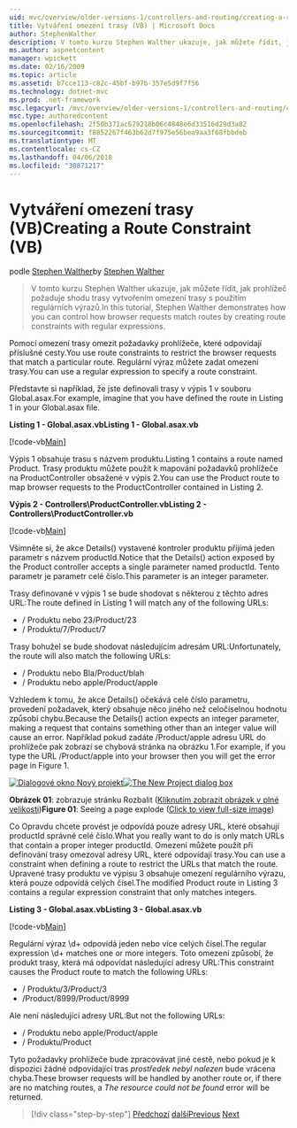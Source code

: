 ```yaml
---
uid: mvc/overview/older-versions-1/controllers-and-routing/creating-a-route-constraint-vb
title: Vytváření omezení trasy (VB) | Microsoft Docs
author: StephenWalther
description: V tomto kurzu Stephen Walther ukazuje, jak můžete řídit, jak prohlížeč požaduje shodu trasy vytvořením omezení trasy s použitím regulárních výrazů.
ms.author: aspnetcontent
manager: wpickett
ms.date: 02/16/2009
ms.topic: article
ms.assetid: b7cce113-c82c-45bf-b97b-357e5d9f7f56
ms.technology: dotnet-mvc
ms.prod: .net-framework
msc.legacyurl: /mvc/overview/older-versions-1/controllers-and-routing/creating-a-route-constraint-vb
msc.type: authoredcontent
ms.openlocfilehash: 2f50b371ac679218b06c4848e6d33516d29d3a82
ms.sourcegitcommit: f8852267f463b62d7f975e56bea9aa3f68fbbdeb
ms.translationtype: MT
ms.contentlocale: cs-CZ
ms.lasthandoff: 04/06/2018
ms.locfileid: "30871217"
---
```

<a name="creating-a-route-constraint-vb"></a><span data-ttu-id="24b63-103">Vytváření omezení trasy (VB)</span><span class="sxs-lookup"><span data-stu-id="24b63-103">Creating a Route Constraint (VB)</span></span>
====================
<span data-ttu-id="24b63-104">podle [Stephen Walther](https://github.com/StephenWalther)</span><span class="sxs-lookup"><span data-stu-id="24b63-104">by [Stephen Walther](https://github.com/StephenWalther)</span></span>

> <span data-ttu-id="24b63-105">V tomto kurzu Stephen Walther ukazuje, jak můžete řídit, jak prohlížeč požaduje shodu trasy vytvořením omezení trasy s použitím regulárních výrazů.</span><span class="sxs-lookup"><span data-stu-id="24b63-105">In this tutorial, Stephen Walther demonstrates how you can control how browser requests match routes by creating route constraints with regular expressions.</span></span>


<span data-ttu-id="24b63-106">Pomocí omezení trasy omezit požadavky prohlížeče, které odpovídají příslušné cesty.</span><span class="sxs-lookup"><span data-stu-id="24b63-106">You use route constraints to restrict the browser requests that match a particular route.</span></span> <span data-ttu-id="24b63-107">Regulární výraz můžete zadat omezení trasy.</span><span class="sxs-lookup"><span data-stu-id="24b63-107">You can use a regular expression to specify a route constraint.</span></span>

<span data-ttu-id="24b63-108">Představte si například, že jste definovali trasy v výpis 1 v souboru Global.asax.</span><span class="sxs-lookup"><span data-stu-id="24b63-108">For example, imagine that you have defined the route in Listing 1 in your Global.asax file.</span></span>

<span data-ttu-id="24b63-109">**Listing 1 - Global.asax.vb**</span><span class="sxs-lookup"><span data-stu-id="24b63-109">**Listing 1 - Global.asax.vb**</span></span>

[!code-vb[Main](creating-a-route-constraint-vb/samples/sample1.vb)]

<span data-ttu-id="24b63-110">Výpis 1 obsahuje trasu s názvem produktu.</span><span class="sxs-lookup"><span data-stu-id="24b63-110">Listing 1 contains a route named Product.</span></span> <span data-ttu-id="24b63-111">Trasy produktu můžete použít k mapování požadavků prohlížeče na ProductController obsažené v výpis 2.</span><span class="sxs-lookup"><span data-stu-id="24b63-111">You can use the Product route to map browser requests to the ProductController contained in Listing 2.</span></span>

<span data-ttu-id="24b63-112">**Výpis 2 - Controllers\ProductController.vb**</span><span class="sxs-lookup"><span data-stu-id="24b63-112">**Listing 2 - Controllers\ProductController.vb**</span></span>

[!code-vb[Main](creating-a-route-constraint-vb/samples/sample2.vb)]

<span data-ttu-id="24b63-113">Všimněte si, že akce Details() vystavené kontroler produktu přijímá jeden parametr s názvem productId.</span><span class="sxs-lookup"><span data-stu-id="24b63-113">Notice that the Details() action exposed by the Product controller accepts a single parameter named productId.</span></span> <span data-ttu-id="24b63-114">Tento parametr je parametr celé číslo.</span><span class="sxs-lookup"><span data-stu-id="24b63-114">This parameter is an integer parameter.</span></span>

<span data-ttu-id="24b63-115">Trasy definované v výpis 1 se bude shodovat s některou z těchto adres URL:</span><span class="sxs-lookup"><span data-stu-id="24b63-115">The route defined in Listing 1 will match any of the following URLs:</span></span>

- <span data-ttu-id="24b63-116">/ Produktu nebo 23</span><span class="sxs-lookup"><span data-stu-id="24b63-116">/Product/23</span></span>
- <span data-ttu-id="24b63-117">/ Produktu/7</span><span class="sxs-lookup"><span data-stu-id="24b63-117">/Product/7</span></span>

<span data-ttu-id="24b63-118">Trasy bohužel se bude shodovat následujícím adresám URL:</span><span class="sxs-lookup"><span data-stu-id="24b63-118">Unfortunately, the route will also match the following URLs:</span></span>

- <span data-ttu-id="24b63-119">/ Produktu nebo Bla</span><span class="sxs-lookup"><span data-stu-id="24b63-119">/Product/blah</span></span>
- <span data-ttu-id="24b63-120">/ Produktu nebo apple</span><span class="sxs-lookup"><span data-stu-id="24b63-120">/Product/apple</span></span>

<span data-ttu-id="24b63-121">Vzhledem k tomu, že akce Details() očekává celé číslo parametru, provedení požadavek, který obsahuje něco jiného než celočíselnou hodnotu způsobí chybu.</span><span class="sxs-lookup"><span data-stu-id="24b63-121">Because the Details() action expects an integer parameter, making a request that contains something other than an integer value will cause an error.</span></span> <span data-ttu-id="24b63-122">Například pokud zadáte /Product/apple adresu URL do prohlížeče pak zobrazí se chybová stránka na obrázku 1.</span><span class="sxs-lookup"><span data-stu-id="24b63-122">For example, if you type the URL /Product/apple into your browser then you will get the error page in Figure 1.</span></span>


<span data-ttu-id="24b63-123">[![Dialogové okno Nový projekt](creating-a-route-constraint-vb/_static/image1.jpg)](creating-a-route-constraint-vb/_static/image1.png)</span><span class="sxs-lookup"><span data-stu-id="24b63-123">[![The New Project dialog box](creating-a-route-constraint-vb/_static/image1.jpg)](creating-a-route-constraint-vb/_static/image1.png)</span></span>

<span data-ttu-id="24b63-124">**Obrázek 01**: zobrazuje stránku Rozbalit ([Kliknutím zobrazit obrázek v plné velikosti](creating-a-route-constraint-vb/_static/image2.png))</span><span class="sxs-lookup"><span data-stu-id="24b63-124">**Figure 01**: Seeing a page explode ([Click to view full-size image](creating-a-route-constraint-vb/_static/image2.png))</span></span>


<span data-ttu-id="24b63-125">Co Opravdu chcete provést je odpovídá pouze adresy URL, které obsahují productId správné celé číslo.</span><span class="sxs-lookup"><span data-stu-id="24b63-125">What you really want to do is only match URLs that contain a proper integer productId.</span></span> <span data-ttu-id="24b63-126">Omezení můžete použít při definování trasy omezoval adresy URL, které odpovídají trasy.</span><span class="sxs-lookup"><span data-stu-id="24b63-126">You can use a constraint when defining a route to restrict the URLs that match the route.</span></span> <span data-ttu-id="24b63-127">Upravené trasy produktu ve výpisu 3 obsahuje omezení regulárního výrazu, která pouze odpovídá celých čísel.</span><span class="sxs-lookup"><span data-stu-id="24b63-127">The modified Product route in Listing 3 contains a regular expression constraint that only matches integers.</span></span>

<span data-ttu-id="24b63-128">**Listing 3 - Global.asax.vb**</span><span class="sxs-lookup"><span data-stu-id="24b63-128">**Listing 3 - Global.asax.vb**</span></span>

[!code-vb[Main](creating-a-route-constraint-vb/samples/sample3.vb)]

<span data-ttu-id="24b63-129">Regulární výraz \d+ odpovídá jeden nebo více celých čísel.</span><span class="sxs-lookup"><span data-stu-id="24b63-129">The regular expression \d+ matches one or more integers.</span></span> <span data-ttu-id="24b63-130">Toto omezení způsobí, že produkt trasy, která má odpovídat následující adresy URL:</span><span class="sxs-lookup"><span data-stu-id="24b63-130">This constraint causes the Product route to match the following URLs:</span></span>

- <span data-ttu-id="24b63-131">/ Produktu/3</span><span class="sxs-lookup"><span data-stu-id="24b63-131">/Product/3</span></span>
- <span data-ttu-id="24b63-132">/Product/8999</span><span class="sxs-lookup"><span data-stu-id="24b63-132">/Product/8999</span></span>

<span data-ttu-id="24b63-133">Ale není následující adresy URL:</span><span class="sxs-lookup"><span data-stu-id="24b63-133">But not the following URLs:</span></span>

- <span data-ttu-id="24b63-134">/ Produktu nebo apple</span><span class="sxs-lookup"><span data-stu-id="24b63-134">/Product/apple</span></span>
- <span data-ttu-id="24b63-135">/ Produktu</span><span class="sxs-lookup"><span data-stu-id="24b63-135">/Product</span></span>

<span data-ttu-id="24b63-136">Tyto požadavky prohlížeče bude zpracovávat jiné cestě, nebo pokud je k dispozici žádné odpovídající tras *prostředek nebyl nalezen* bude vrácena chyba.</span><span class="sxs-lookup"><span data-stu-id="24b63-136">These browser requests will be handled by another route or, if there are no matching routes, a *The resource could not be found* error will be returned.</span></span>

> [!div class="step-by-step"]
> <span data-ttu-id="24b63-137">[Předchozí](creating-custom-routes-vb.md)
> [další](creating-a-custom-route-constraint-vb.md)</span><span class="sxs-lookup"><span data-stu-id="24b63-137">[Previous](creating-custom-routes-vb.md)
[Next](creating-a-custom-route-constraint-vb.md)</span></span>
